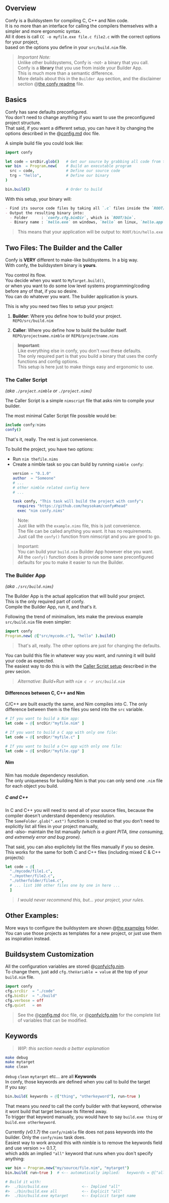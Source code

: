 ## Overview
Confy is a Buildsystem for compiling C, C++ and Nim code.  
It is no more than an interface for calling the compilers themselves with a simpler and more ergonomic syntax.  
All it does is call `CC -o myfile.exe file.c file2.c` with the correct options for your project,  
based on the options you define in your `src/build.nim` file.  

> _Important Note:_  
> Unlike other buildsystems, Confy is -not- a binary that you call.  
> Confy is a **library** that you use from inside your Builder App.  
> This is much more than a semantic difference.   
> More details about this in the `Builder App` section, and the disclaimer section @[the confy readme](../readme.md) file.  

## Basics
Confy has sane defaults preconfigured.  
You don't need to change anything if you want to use the preconfigured project structure.  
That said, if you want a different setup, you can have it by changing the options described in the @[config.md](./config.md) doc file.  

A simple build file you could look like:
```nim
import confy

let code = srcDir.glob()   # Get our source by grabbing all code from the `srcDir` folder
var bin  = Program.new(    # Build an executable program
  src = code,              # Define our source code
  trg = "hello",           # Define our binary
)

bin.build()                # Order to build
```
With this setup, your binary will:
```md
- Find its source code files by taking all `.c` files inside the `ROOT/src` folder
- Output the resulting binary into:
  - Folder      : `confy.cfg.binDir`, which is `ROOT/bin`.
  - Binary name : `hello.exe` on windows, `hello` on linux, `hello.app` on mac
```
> This means that your application will be output to: `ROOT/bin/hello.exe`  


## Two Files:  The Builder and the Caller
Confy is **VERY** different to make-like buildsystems. In a big way.  
With confy, the buildsystem binary is **yours**.  

You control its flow.  
You decide when you want to `MyTarget.build()`,  
or when you want to do some low level systems programming/coding before any of that, if you so desire.  
You can do whatever you want. The builder application is yours.   

This is why you need two files to setup your project:  
1. **Builder**: Where you define how to build your project.  
  `REPO/src/build.nim`  

2. **Caller**: Where you define how to build the builder itself.  
  `REPO/projectname.nimble` or `REPO/projectname.nims`  

> **Important**:  
> Like everything else in confy, you don't `need` these defaults.  
> The only required part is that you build a binary that uses the confy functions and config options.  
> This setup is here just to make things easy and ergonomic to use.  


### The Caller Script
_(aka `./project.nimble` or `./project.nims`)_  

The Caller Script is a simple `nimscript` file that asks nim to compile your builder.  

The most minimal Caller Script file possible would be:
```nim
include confy/nims
confy()
```
That's it, really. The rest is just convenience.

To build the project, you have two options:
- Run `nim thefile.nims`
- Create a nimble task so you can build by running `nimble confy`:
  ```nim
  version = "0.1.0"
  author  = "Someone"
  # ...
  # other nimble related config here
  # ...

  task confy, "This task will build the project with confy":
    requires "https://github.com/heysokam/confy#head"
    exec "nim confy.nims"
  ```
> Note:  
> Just like with the `example.nims` file, this is just convenience.  
> The file can be called anything you want. It has no requirements.  
> Just call the `confy()` function from nimscript and you are good to go.  

> Important:  
> You can build your `build.nim` Builder App however else you want.  
> All the `confy()` function does is provide some sane preconfigured defaults for you to make it easier to run the Builder.  


### The Builder App
_(aka `./src/build.nims`)_  

The Builder App is the actual application that will build your project.  
This is the only required part of confy.  
Compile the Builder App, run it, and that's it.  

Following the trend of minimalism, lets make the previous example `src/build.nim` file even simpler:
```nim
import confy
Program.new( @["src/mycode.c"], "hello" ).build()
```
> That's all, really. The other options are just for changing the defaults.

You can build this file in whatever way you want, and running it will build your code as expected.  
The easiest way to do this is with the [Caller Script setup](#the-caller-script) described in the prev secion.  
> _Alternative: Build+Run with `nim c -r src/build.nim`_

#### Differences between C, C++ and Nim
C/C++ are built exactly the same, and Nim compiles into C.
The only difference between them is the files you send into the `src` variable.  
```nim
# If you want to build a Nim app:
let code = @[ srcDir/"myfile.nim" ]

# If you want to build a C app with only one file:
let code = @[ srcDir/"myfile.c" ]

# If you want to build a C++ app with only one file:
let code = @[ srcDir/"myfile.cpp" ]
```

##### Nim
Nim has module dependency resolution.  
The only uniqueness for building Nim is that you can only send one `.nim` file for each object you build.  

##### C and C++
In C and C++ you will need to send all of your source files, because the compiler doesn't understand dependency resolution.  
The `SomeFolder.glob(".ext")` function is created so that you don't need to explicitly list all files in your project manually,  
and -also- maintain the list manually _(which is a giant PITA, time consuming, and extremely error and bug prone)_.  

That said, you can also explicitely list the files manually if you so desire.  
This works for the same for both C and C++ files (including mixed C & C++ projects):
```nim
let code = @[
  "./mycode/file1.c",
  "./myother/file2.c",
  "./otherfolder/file4.c",
  # ... list 100 other files one by one in here ...
  ]
```
> _I would never recommend this, but... your project, your rules._


## Other Examples:
More ways to configure the buildsystem are shown @[the examples](./examples) folder.  
You can use those projects as templates for a new project, or just use them as inspiration instead.  


## Buildsystem Customization
All the configuration variables are stored @[confy/cfg.nim](./src/confy/cfg.nim).  
To change them, just add `cfg.theVariable = value` at the top of your `build.nim` file.  
```nim
import confy
cfg.srcDir  = "./code"
cfg.binDir  = "./build"
cfg.verbose = off
cfg.quiet   = on
```
> See the @[config.md](./config.md) doc file, or @[confy/cfg.nim](../src/confy/cfg.nim) for the complete list of variables that can be modified.

## Keywords
> _WIP: this section needs a better explanation_  

```nim
make debug
make mytarget
make clean
```
`debug` `clean` `mytarget` etc... are all **Keywords**  
In confy, those keywords are defined when you call to build the target  
If you say:  
```nim
bin.build( keywords = @["thing", "otherkeyword"], run=true )
```
That means you *need* to call the confy builder with that keyword, otherwise it wont build that target because its filtered away.  
To trigger that keyword manually, you would have to say `build.exe thing` or `build.exe otherkeyword`.  

Currently _(v0.1.7)_ the `confy/nimble` file does not pass keywords into the builder. Only the `confy/nims` task does.  
Easiest way to work around this with nimble is to remove the keywords field and use version >= 0.1.7,  
which adds an implied `"all"` keyword that runs when you don't specify anything:  
```nim
var bin = Program.new("my/source/file.nim", "mytarget")
bin.build( run=true )  # <-- automatically implied:   keywords = @["all", "mytarget"]

# Build it with:
#>  ./bin/build.exe               <-- Implied "all"
#>  ./bin/build.exe all           <-- Explicit "all"
#>  ./bin/build.exe mytarget      <-- Explicit target name
```
